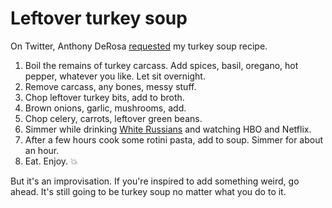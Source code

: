 # Leftover turkey soup
On Twitter, Anthony DeRosa <a href="https://twitter.com/Anthony/status/1200597085135032320">requested</a> my turkey soup recipe. 
1. Boil the remains of turkey carcass. Add spices, basil, oregano, hot pepper, whatever you like. Let sit overnight. 
2. Remove carcass, any bones, messy stuff.  
3. Chop leftover turkey bits, add to broth.
4. Brown onions, garlic, mushrooms, add.
5. Chop celery, carrots, leftover green beans. 
6. Simmer while drinking <a href="http://scripting.com/2019/11/29/214440.html">White Russians</a> and watching HBO and Netflix.
7. After a few hours cook some rotini pasta, add to soup. Simmer for about an hour.
8. Eat. Enjoy. :boom:

But it's an improvisation. If you're inspired to add something weird, go ahead. It's still going to be turkey soup no matter what you do to it. 

